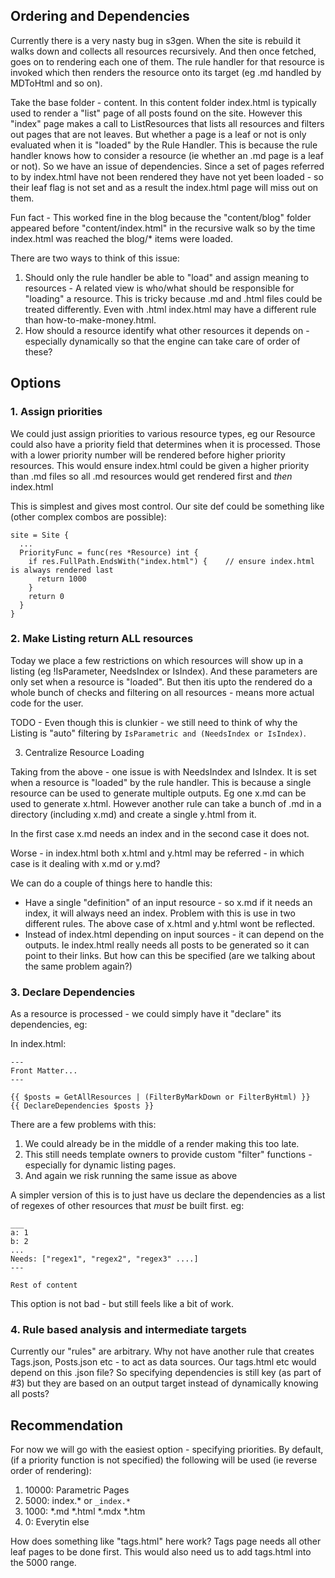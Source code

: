 
## Ordering and Dependencies

Currently there is a very nasty bug in s3gen.   When the site is rebuild it walks down and collects all resources
recursively.  And then once fetched, goes on to rendering each one of them.   The rule handler for that resource
is invoked which then renders the resource onto its target (eg .md handled by MDToHtml and so on).

Take the base folder - content.  In this content folder index.html is typically used to render a "list" page of
all posts found on the site.   However this "index" page makes a call to ListResources that lists all resources
and filters out pages that are not leaves.   But whether a page is a leaf or not is only evaluated when it
is "loaded" by the Rule Handler.   This is because the rule handler knows how to consider a resource (ie whether an .md
page is a leaf or not). So we have an issue of dependencies.  Since a set of pages referred to by index.html have not
been rendered they have not yet been loaded - so their leaf flag is not set and as a result the index.html page
will miss out on them.

Fun fact - This worked fine in the blog because the "content/blog" folder appeared before "content/index.html" in the
recursive walk so by the time index.html was reached the blog/* items were loaded.

There are two ways to think of this issue:

1. Should only the rule handler be able to "load" and assign meaning to resources - A related view is who/what should be
   responsible for "loading" a resource.   This is tricky because .md and .html files could be treated differently.
   Even with .html index.html may have a different rule than how-to-make-money.html.
2. How should a resource identify what other resources it depends on - especially dynamically so that the engine can
   take care of order of these?

## Options

### 1. Assign priorities

We could just assign priorities to various resource types, eg our Resource could also have a priority field that
determines when it is processed.  Those with a lower priority number will be rendered before higher priority resources.
This would ensure index.html could be given a higher priority than .md files so all .md resources would get rendered
first and *then* index.html

This is simplest and gives most control.  Our site def could be something like (other complex combos are possible):

```
site = Site {
  ...
  PriorityFunc = func(res *Resource) int {
    if res.FullPath.EndsWith("index.html") {    // ensure index.html is always rendered last
      return 1000
    }
    return 0
  }
}
```

### 2. Make Listing return ALL resources

Today we place a few restrictions on which resources will show up in a listing (eg !IsParameter, NeedsIndex or IsIndex).
And these parameters are only set when a resource is "loaded".   But then itis upto the rendered do a whole bunch of 
checks and filtering on all resources - means more actual code for the user.

TODO - Even though this is clunkier - we still need to think of why the Listing is "auto" filtering by `IsParametric and
(NeedsIndex or IsIndex)`.

3. Centralize Resource Loading

Taking from the above - one issue is with NeedsIndex and IsIndex.   It is set when a resource is "loaded" by the rule
handler.  This is because a single resource can be used to generate multiple outputs.  Eg one x.md can be used to
generate x.html.  However another rule can take a bunch of .md in a directory (including x.md) and create a single
y.html from it.

In the first case x.md needs an index and in the second case it does not.

Worse - in index.html both x.html and y.html may be referred - in which case is it dealing with x.md or y.md?

We can do a couple of things here to handle this:

* Have a single "definition" of an input resource - so x.md  if it needs an index, it will always need an index.
  Problem with this is use in two different rules.   The above case of x.html and y.html wont be reflected.
* Instead of index.html depending on input sources - it can depend on the outputs.  Ie index.html really needs all posts
  to be generated so it can point to their links.  But how can this be specified (are we talking about the same problem
  again?)

### 3. Declare Dependencies

As a resource is processed - we could simply have it "declare" its dependencies, eg:

In index.html:

```
---
Front Matter...
---

{{ $posts = GetAllResources | (FilterByMarkDown or FilterByHtml) }}
{{ DeclareDependencies $posts }}

```

There are a few problems with this:

1. We could already be in the middle of a render making this too late.
2. This still needs template owners to provide custom "filter" functions - especially for dynamic listing pages.
3. And again we risk running the same issue as above


A simpler version of this is to just have us declare the dependencies as a list of regexes of other resources that
*must* be built first. eg:

```
___
a: 1
b: 2
...
Needs: ["regex1", "regex2", "regex3" ....]
---

Rest of content
```

This option is not bad - but still feels like a bit of work.

### 4. Rule based analysis and intermediate targets

Currently our "rules" are arbitrary.  Why not have another rule that creates Tags.json, Posts.json etc - to act as data
sources.  Our tags.html etc would depend on this .json file?   So specifying dependencies is still key (as part of #3)
but they are based on an output target instead of dynamically knowing all posts?

## Recommendation

For now we will go with the easiest option - specifying priorities.  By default, (if a priority function is not
specified) the following will be used (ie reverse order of rendering):

1. 10000: Parametric Pages
2. 5000: index.* or `_index.*`
3. 1000: *.md *.html *.mdx *.htm
4. 0: Everytin else

How does something like "tags.html" here work?  Tags page needs all other leaf pages to be done first.  This would also
need us to add tags.html into the 5000 range.

